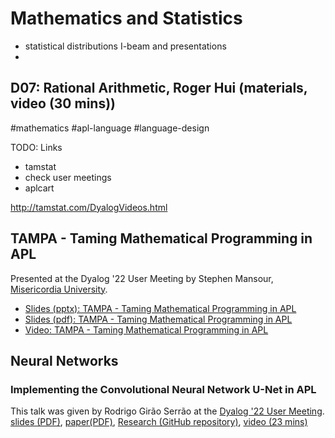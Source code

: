 # Mathematics and Statistics

- statistical distributions I-beam and presentations
- 

## D07: Rational Arithmetic, Roger Hui (materials, video (30 mins))
#mathematics #apl-language #language-design

TODO: Links
- tamstat
- check user meetings
- aplcart

http://tamstat.com/DyalogVideos.html

## TAMPA - Taming Mathematical Programming in APL
Presented at the Dyalog '22 User Meeting by Stephen Mansour, [Misericordia University](https://www.misericordia.edu/).

- [Slides (pptx): TAMPA - Taming Mathematical Programming in APL](https://www.dyalog.com/uploads/conference/dyalog22/presentations/U12_TAMPA.pptx)
- [Slides (pdf): TAMPA - Taming Mathematical Programming in APL](https://www.dyalog.com/uploads/conference/dyalog22/presentations/U12_TAMPA.pdf)
- [Video: TAMPA - Taming Mathematical Programming in APL](https://dyalog.tv/Dyalog22/?v=OOWCvNI8VMs)


## Neural Networks

### Implementing the Convolutional Neural Network U-Net in APL
This talk was given by Rodrigo Girão Serrão at the [Dyalog '22 User Meeting](https://www.dyalog.com/user-meetings/dyalog22.htm).
[slides (PDF)](https://www.dyalog.com/uploads/conference/dyalog22/presentations/D08_Implementing_the_Convolutional_Neural_Network_UNet_in_APL.pdf), [paper(PDF)](https://dl.acm.org/doi/pdf/10.1145/3589246.3595371), [Research (GitHub repository)](https://github.com/Co-dfns/Co-dfns_Research/tree/master/2022-icfp-unet), [video (23 mins)](https://dyalog.tv/Dyalog22/?v=LQz1b14YYiI)
